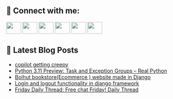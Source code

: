 ## 🔎 Connect with me:
[<img height="32" width="40" src="https://cdn.jsdelivr.net/npm/simple-icons@v5/icons/telegram.svg" />](https://t.me/bullbesh)
[<img height="32" width="40" src="https://cdn.jsdelivr.net/npm/simple-icons@v5/icons/vk.svg" />](https://vk.com/bullbesh)
[<img height="32" width="40" src="https://cdn.jsdelivr.net/npm/simple-icons@v5/icons/twitter.svg" />](https://twitter.com/bullbesh1)
[<img height="32" width="40" src="https://cdn.jsdelivr.net/npm/simple-icons@v5/icons/instagram.svg" />](https://www.instagram.com/bullbesh)
[<img height="32" width="40" src="https://cdn.jsdelivr.net/npm/simple-icons@v5/icons/reddit.svg" />](https://www.reddit.com/user/bullbesh)
[<img height="32" width="40" src="https://cdn.jsdelivr.net/npm/simple-icons@v5/icons/youtube.svg" />](https://www.youtube.com/channel/UCtfjRs6uzgq5mfm8S06WTcg)

## 📕 Latest Blog Posts
<!-- BLOG-POST-LIST:START -->
- [copilot getting creepy](https://www.reddit.com/r/Python/comments/u9dobe/copilot_getting_creepy/)
- [Python 3.11 Preview: Task and Exception Groups – Real Python](https://www.reddit.com/r/Python/comments/u9dhsy/python_311_preview_task_and_exception_groups_real/)
- [Boihut bookstore&lpar;Ecommerce &rpar; website made in Django](https://www.reddit.com/r/Python/comments/u9bpmd/boihut_bookstoreecommerce_website_made_in_django/)
- [Login and logout functionality in django framework](https://www.reddit.com/r/Python/comments/u97qgl/login_and_logout_functionality_in_django_framework/)
- [Friday Daily Thread: Free chat Friday! Daily Thread](https://www.reddit.com/r/Python/comments/u915sx/friday_daily_thread_free_chat_friday_daily_thread/)
<!-- BLOG-POST-LIST:END -->

